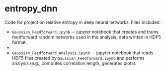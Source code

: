 # entropy_dnn
Code for project on relative entropy in deep neural networks. Files included:

* `Gaussian_Feedforward.ipynb` -- jupyter notebook that creates and trains feedforward random networks used in the analysis; data written in HDF5 format.
* 
* `Gaussian_Feedforward_Analysis.ipynb` -- jupyter notebook that reads HDF5 files created by `Gaussian_Feedforward.ipynb` and performs analysis (e.g., computes correlation length, generates plots).

